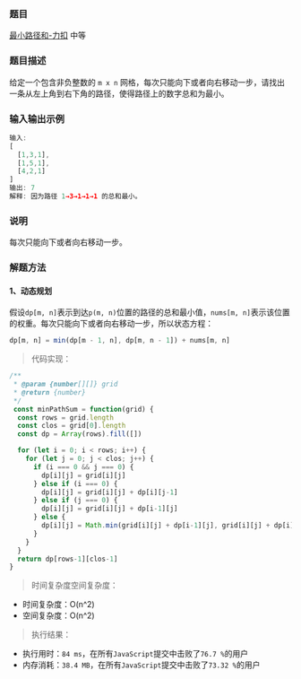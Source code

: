### 题目

[最小路径和-力扣](https://leetcode-cn.com/problems/minimum-path-sum/)
中等

### 题目描述
给定一个包含非负整数的 `m x n` 网格，每次只能向下或者向右移动一步，请找出一条从左上角到右下角的路径，使得路径上的数字总和为最小。

### 输入输出示例
```js
输入:
[
  [1,3,1],
  [1,5,1],
  [4,2,1]
]
输出: 7
解释: 因为路径 1→3→1→1→1 的总和最小。
```

### 说明
每次只能向下或者向右移动一步。

### 解题方法

#### 1、动态规划
假设`dp[m, n]`表示到达`p(m, n)`位置的路径的总和最小值，`nums[m, n]`表示该位置的权重。每次只能向下或者向右移动一步，所以状态方程：
```js
dp[m, n] = min(dp[m - 1, n], dp[m, n - 1]) + nums[m, n]
```

> 代码实现：

```js
/**
 * @param {number[][]} grid
 * @return {number}
 */
 const minPathSum = function(grid) {
  const rows = grid.length
  const clos = grid[0].length
  const dp = Array(rows).fill([])

  for (let i = 0; i < rows; i++) {
    for (let j = 0; j < clos; j++) {
      if (i === 0 && j === 0) {
        dp[i][j] = grid[i][j]
      } else if (i === 0) {
        dp[i][j] = grid[i][j] + dp[i][j-1]
      } else if (j === 0) {
        dp[i][j] = grid[i][j] + dp[i-1][j]
      } else {
        dp[i][j] = Math.min(grid[i][j] + dp[i-1][j], grid[i][j] + dp[i][j-1])
      }
    }
  }
  return dp[rows-1][clos-1]
}
```

> 时间复杂度空间复杂度：
- 时间复杂度：O(n^2)
- 空间复杂度：O(n^2)

> 执行结果：

- 执行用时：`84 ms`，在所有`JavaScript`提交中击败了`76.7 %`的用户
- 内存消耗：`38.4 MB`，在所有`JavaScript`提交中击败了`73.32 %`的用户
